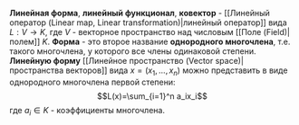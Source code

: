 **Линейная форма**, **линейный функционал**, **ковектор** - [[Линейный оператор (Linear map, Linear transformation)|линейный оператор]] вида $L: V \rightarrow K$, где $V$ - векторное пространство над числовым [[Поле (Field)|полем]] $K$.
**Форма** - это второе название **однородного многочлена**, т.е. такого многочлена, у которого все члены одинаковой степени. **Линейную форму** [[Линейное пространство (Vector space)|пространства векторов]] вида $x=(x_1,...,x_n)$ можно представить в виде однородного многочлена первой степени:$$L(x)=\sum_{i=1}^n a_ix_i$$где $a_i \in K$ - коэффициенты многочлена.